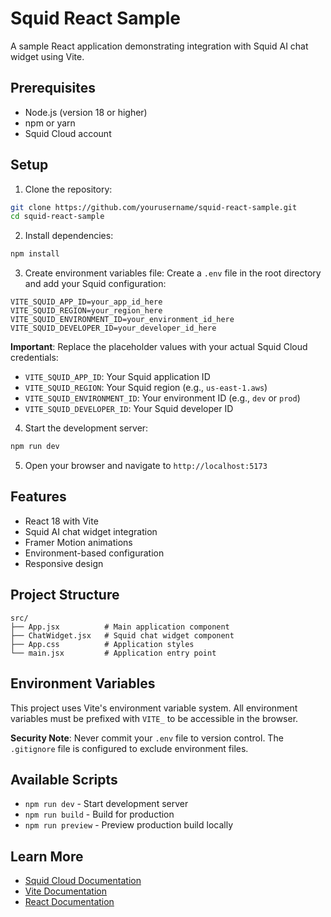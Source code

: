 # Squid React Sample

A sample React application demonstrating integration with Squid AI chat widget using Vite.

## Prerequisites

- Node.js (version 18 or higher)
- npm or yarn
- Squid Cloud account

## Setup

1. Clone the repository:
```bash
git clone https://github.com/yourusername/squid-react-sample.git
cd squid-react-sample
```

2. Install dependencies:
```bash
npm install
```

3. Create environment variables file:
Create a `.env` file in the root directory and add your Squid configuration:

```env
VITE_SQUID_APP_ID=your_app_id_here
VITE_SQUID_REGION=your_region_here
VITE_SQUID_ENVIRONMENT_ID=your_environment_id_here
VITE_SQUID_DEVELOPER_ID=your_developer_id_here
```

**Important**: Replace the placeholder values with your actual Squid Cloud credentials:
- `VITE_SQUID_APP_ID`: Your Squid application ID
- `VITE_SQUID_REGION`: Your Squid region (e.g., `us-east-1.aws`)
- `VITE_SQUID_ENVIRONMENT_ID`: Your environment ID (e.g., `dev` or `prod`)
- `VITE_SQUID_DEVELOPER_ID`: Your Squid developer ID

4. Start the development server:
```bash
npm run dev
```

5. Open your browser and navigate to `http://localhost:5173`

## Features

- React 18 with Vite
- Squid AI chat widget integration
- Framer Motion animations
- Environment-based configuration
- Responsive design

## Project Structure

```
src/
├── App.jsx          # Main application component
├── ChatWidget.jsx   # Squid chat widget component
├── App.css          # Application styles
└── main.jsx         # Application entry point
```

## Environment Variables

This project uses Vite's environment variable system. All environment variables must be prefixed with `VITE_` to be accessible in the browser.

**Security Note**: Never commit your `.env` file to version control. The `.gitignore` file is configured to exclude environment files.

## Available Scripts

- `npm run dev` - Start development server
- `npm run build` - Build for production
- `npm run preview` - Preview production build locally

## Learn More

- [Squid Cloud Documentation](https://docs.getsquid.ai/)
- [Vite Documentation](https://vitejs.dev/)
- [React Documentation](https://react.dev/)
